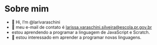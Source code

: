 # Sobre mim 
- 👋 Hi, I’m @larivaraschini
- 👀 meu e-mail de contato é larissa.varaschini.silveira@escola.pr.gov.br
- estou aprendendo a programar a linguagem de JavaScript e Scratch. 
- 💞️ estou interessado em aprender a programar novas linguagens.
